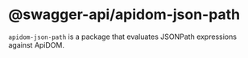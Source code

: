 # @swagger-api/apidom-json-path

`apidom-json-path` is a package that evaluates JSONPath expressions against ApiDOM.


